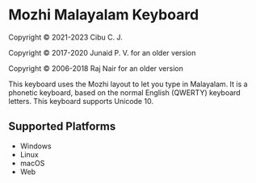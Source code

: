 Mozhi Malayalam Keyboard
=====================
Copyright © 2021-2023 Cibu C. J.

Copyright © 2017-2020 Junaid P. V. for an older version

Copyright © 2006-2018 Raj Nair for an older version

This keyboard uses the Mozhi layout to let you type in Malayalam. It is a phonetic keyboard, based on the normal English (QWERTY) keyboard letters. This keyboard supports Unicode 10.

Supported Platforms
-------------------
 * Windows
 * Linux
 * macOS
 * Web
